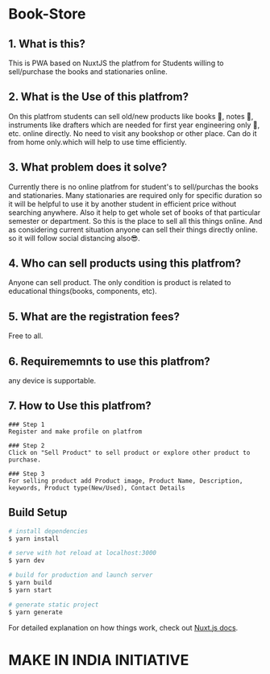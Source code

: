 # Book-Store

## **1. What is this?**
This is PWA based on NuxtJS the platfrom for Students willing to sell/purchase the books and stationaries online. 

## **2. What is the Use of this platfrom?**
On this platfrom students can sell old/new products like books 📕, notes 📰, instruments like drafters which are needed for first year engineering only 📐, etc. online directly. 
No need to visit any bookshop or other place. Can do it from home only.which will help to use time efficiently.

## **3. What problem does it solve?**
Currently there is no online platfrom for student's to sell/purchas the books and stationaries. Many stationaries are required only for specific duration so it will be helpful to use it by another student in efficient price without searching anywhere.
Also it help to get whole set of books of that particular semester or department.
So this is the place to sell all this things online. 
And as considering current situation anyone can sell their things directly online. so it will follow social distancing also😎.

## **4. Who can sell products using this platfrom?**
Anyone can sell product. The only condition is product is related to educational things(books, components, etc).

## **5. What are the registration fees?**
Free to all.

## **6. Requirememnts to use this platfrom?**
any device is supportable.

## **7. How to Use this platfrom?**
    ### Step 1 
    Register and make profile on platfrom
    
    ### Step 2
    Click on "Sell Product" to sell product or explore other product to purchase.
    
    ### Step 3 
    For selling product add Product image, Product Name, Description, keywords, Product type(New/Used), Contact Details
    


## Build Setup

```bash
# install dependencies
$ yarn install

# serve with hot reload at localhost:3000
$ yarn dev

# build for production and launch server
$ yarn build
$ yarn start

# generate static project
$ yarn generate
```

For detailed explanation on how things work, check out [Nuxt.js docs](https://nuxtjs.org).

# MAKE IN INDIA INITIATIVE

